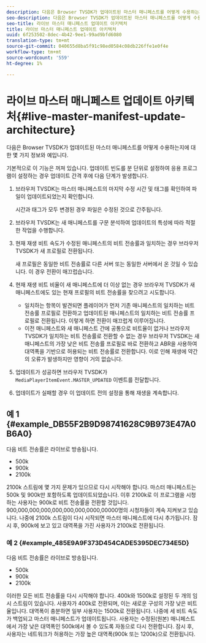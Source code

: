 ```yaml
---
description: 다음은 Browser TVSDK가 업데이트된 마스터 매니페스트를 어떻게 수용하는지에 대한 몇 가지 정보와 예입니다.
seo-description: 다음은 Browser TVSDK가 업데이트된 마스터 매니페스트를 어떻게 수용하는지에 대한 몇 가지 정보와 예입니다.
seo-title: 라이브 마스터 매니페스트 업데이트 아키텍처
title: 라이브 마스터 매니페스트 업데이트 아키텍처
uuid: 6f253502-8dec-4b42-9ee1-99ad9bfd6080
translation-type: tm+mt
source-git-commit: 040655d8ba5f91c98ed0584c08db226ffe1e0f4e
workflow-type: tm+mt
source-wordcount: '559'
ht-degree: 1%

---
```



# 라이브 마스터 매니페스트 업데이트 아키텍처{#live-master-manifest-update-architecture}

다음은 Browser TVSDK가 업데이트된 마스터 매니페스트를 어떻게 수용하는지에 대한 몇 가지 정보와 예입니다.

기본적으로 이 기능은 꺼져 있습니다. 업데이트 빈도를 분 단위로 설정하여 응용 프로그램이 설정하는 경우 업데이트 간격 후에 다음 단계가 발생합니다.

1. 브라우저 TVSDK는 마스터 매니페스트의 마지막 수정 시간 및 태그를 확인하여 파일이 업데이트되었는지 확인합니다.

   시간과 태그가 모두 변경된 경우 파일은 수정된 것으로 간주됩니다.
1. 브라우저 TVSDK는 새 매니페스트를 구문 분석하여 업데이트의 특성에 따라 적절한 작업을 수행합니다.
1. 현재 재생 비트 속도가 수정된 매니페스트의 비트 전송률과 일치하는 경우 브라우저 TVSDK가 새 프로필로 전환됩니다.

   새 프로필은 동일한 비트 전송률로 다른 서버 또는 동일한 서버에서 온 것일 수 있습니다. 이 경우 전환이 매끄럽습니다.
1. 현재 재생 비트 비율이 새 매니페스트에 더 이상 없는 경우 브라우저 TVSDK가 새 매니페스트에도 있는 현재 프로필의 비트 전송률을 찾으려고 시도합니다.

   * 일치하는 항목이 발견되면 플레이어가 먼저 기존 매니페스트의 일치하는 비트 전송률 프로필로 전환하고 업데이트된 매니페스트의 일치하는 비트 전송률 프로필로 전환됩니다. 이렇게 하면 전환이 매끄럽게 이루어집니다.
   * 이전 매니페스트와 새 매니페스트 간에 공통으로 비트율이 없거나 브라우저 TVSDK가 일치하는 비트 전송률로 전환할 수 없는 경우 브라우저 TVSDK는 새 매니페스트의 가장 낮은 비트 전송률 프로필로 바로 전환하고 ABR을 사용하여 대역폭을 기반으로 허용되는 비트 전송률로 전환합니다. 이로 인해 재생에 약간의 오류가 발생하지만 영향이 거의 없습니다.

1. 업데이트가 성공하면 브라우저 TVSDK가 `MediaPlayerItemEvent.MASTER_UPDATED` 이벤트를 전달합니다.
1. 업데이트가 실패할 경우 이 업데이트 전의 설정을 통해 재생을 계속합니다.

## 예 1 {#example_DB55F2B9D98741628C9B973E47A0B6A0}

다음 비트 전송률은 라이브로 방송됩니다.

* 500k
* 900k
* 2100k

2100k 스트림에 몇 가지 문제가 있으므로 다시 시작해야 합니다. 마스터 매니페스트는 500k 및 900k만 포함하도록 업데이트되었습니다. 이후 2100k로 이 프로그램을 시청하는 사용자는 900k로 비트 전송률을 전환할 것입니다. 900,000,000,000,000,000,000,0000,00000명의 시청자들이 계속 지켜보고 있습니다. 나중에 2100k 스트림이 다시 시작되면 마스터 매니페스트에 다시 추가됩니다. 잠시 후, 900k에 보고 있고 대역폭을 가진 사용자가 2100k로 전환됩니다.

### 예 2 {#example_485E9A9F373D454CADE5395DEC734E5D}

다음 비트 전송률은 라이브로 방송됩니다.

* 500k
* 900k
* 2100k

이러한 모든 비트 전송률을 다시 시작해야 합니다. 400k와 1500k로 설정된 두 개의 임시 스트림이 있습니다. 사용자가 400k로 전환되며, 이는 새로운 구성의 가장 낮은 비트율입니다. 대역폭이 충분하면 일부 사용자는 1500k로 전환됩니다. 나중에 세 비트 속도가 백업되고 마스터 매니페스트가 업데이트됩니다. 사용자는 수정된(원본) 매니페스트에서 가장 낮은 대역폭인 500k에서 볼 수 있도록 자동으로 다시 전환합니다. 잠시 후, 사용자는 네트워크가 허용하는 가장 높은 대역폭(900k 또는 1200k)으로 전환됩니다.

<!-- 

WRITER: Add relref to api/psdk/asdoc-dhls_1.4/com/adobe/mediacore/events/MediaPlayerItemEvent.html#MASTER_UPDATED

 -->

